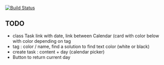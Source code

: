 [![Build Status](https://travis-ci.com/develob/ADE_UGA.svg?branch=task)](https://travis-ci.com/develob/ADE_UGA)

## TODO

- class Task link with date, link between Calendar (card with color below with color depending on tag 
- tag : color / name, find a solution to find text color (white or black)
- create task : content + day (calendar picker)
- Button to return current day
